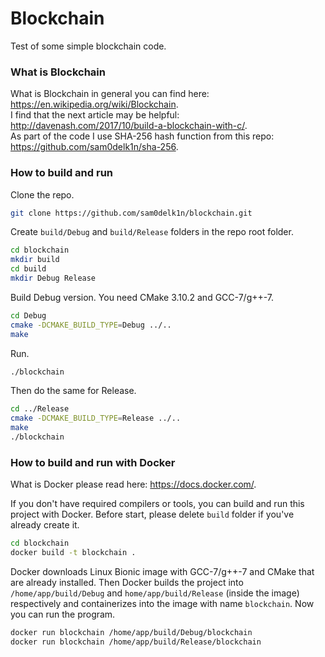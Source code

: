 # Blockchain
Test of some simple blockchain code.

### What is Blockchain
What is Blockchain in general you can find here: https://en.wikipedia.org/wiki/Blockchain.  
I find that the next article may be helpful: http://davenash.com/2017/10/build-a-blockchain-with-c/.  
As part of the code I use SHA-256 hash function from this repo: https://github.com/sam0delk1n/sha-256.

### How to build and run
Clone the repo.
```bash
git clone https://github.com/sam0delk1n/blockchain.git
```
Create `build/Debug` and `build/Release` folders in the repo root folder.
```bash
cd blockchain
mkdir build
cd build
mkdir Debug Release
```
Build Debug version. You need CMake 3.10.2 and GCC-7/g++-7.
```bash
cd Debug
cmake -DCMAKE_BUILD_TYPE=Debug ../..
make
```
Run.
```bash
./blockchain
```
Then do the same for Release.
```bash
cd ../Release
cmake -DCMAKE_BUILD_TYPE=Release ../..
make
./blockchain
```

### How to build and run with Docker
What is Docker please read here: https://docs.docker.com/.  

If you don't have required compilers or tools, you can build and run this project with Docker. Before start, please delete `build` folder if you've already create it.
```bash
cd blockchain
docker build -t blockchain .
```
Docker downloads Linux Bionic image with GCC-7/g++-7 and CMake that are already installed. Then Docker builds the project into `/home/app/build/Debug` and `home/app/build/Release` (inside the image) respectively and containerizes into the image with name `blockchain`. Now you can run the program.
```bash
docker run blockchain /home/app/build/Debug/blockchain
docker run blockchain /home/app/build/Release/blockchain
```
